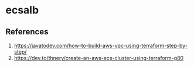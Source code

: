 # ecsalb

## References
1. https://javatodev.com/how-to-build-aws-vpc-using-terraform-step-by-step/
2. https://dev.to/thnery/create-an-aws-ecs-cluster-using-terraform-g80